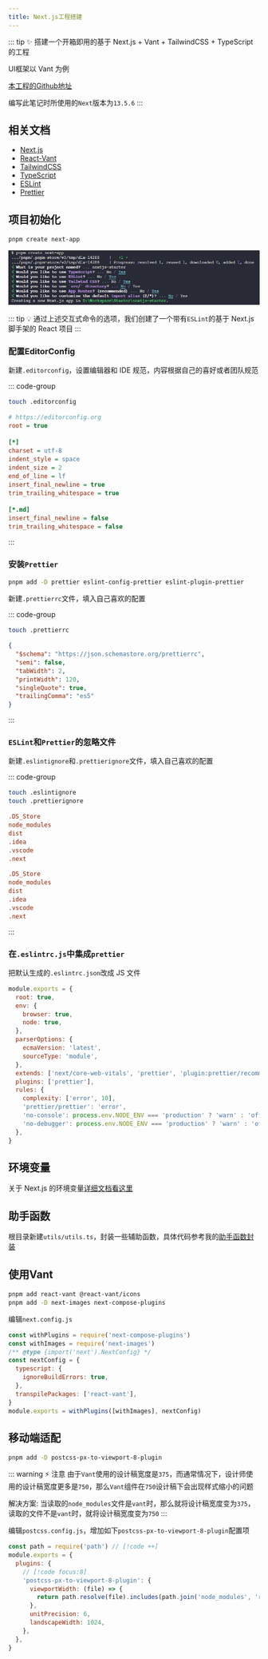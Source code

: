 ```yaml
---
title: Next.js工程搭建
---
```


::: tip ✨
搭建一个开箱即用的基于 Next.js + Vant + TailwindCSS + TypeScript 的工程

UI框架以 Vant 为例

[本工程的Github地址](https://github.com/welives/nextjs-starter)

编写此笔记时所使用的`Next`版本为`13.5.6`
:::

## 相关文档

- [Next.js](https://www.nextjs.cn/)
- [React-Vant](https://react-vant.3lang.dev/)
- [TailwindCSS](https://tailwind.nodejs.cn/)
- [TypeScript](https://www.tslang.cn/)
- [ESLint](https://eslint.nodejs.cn/)
- [Prettier](https://prettier.nodejs.cn/)

## 项目初始化

```sh
pnpm create next-app
```

![](./assets/nextjs/create-next-app.png)

::: tip 💡
通过上述交互式命令的选项，我们创建了一个带有`ESLint`的基于 Next.js 脚手架的 React 项目
:::

### 配置EditorConfig

新建`.editorconfig`，设置编辑器和 IDE 规范，内容根据自己的喜好或者团队规范

::: code-group

```sh
touch .editorconfig
```

```ini [.editorconfig]
# https://editorconfig.org
root = true

[*]
charset = utf-8
indent_style = space
indent_size = 2
end_of_line = lf
insert_final_newline = true
trim_trailing_whitespace = true

[*.md]
insert_final_newline = false
trim_trailing_whitespace = false
```

:::

### 安装`Prettier`

```sh
pnpm add -D prettier eslint-config-prettier eslint-plugin-prettier
```

新建`.prettierrc`文件，填入自己喜欢的配置

::: code-group

```sh
touch .prettierrc
```

```json [.prettierrc]
{
  "$schema": "https://json.schemastore.org/prettierrc",
  "semi": false,
  "tabWidth": 2,
  "printWidth": 120,
  "singleQuote": true,
  "trailingComma": "es5"
}
```

:::

### `ESLint`和`Prettier`的忽略文件

新建`.eslintignore`和`.prettierignore`文件，填入自己喜欢的配置

::: code-group

```sh
touch .eslintignore
touch .prettierignore
```

```ini [.eslintignore]
.DS_Store
node_modules
dist
.idea
.vscode
.next
```

```ini [.prettierignore]
.DS_Store
node_modules
dist
.idea
.vscode
.next
```

:::

### 在`.eslintrc.js`中集成`prettier`

把默认生成的`.eslintrc.json`改成 JS 文件

```js
module.exports = {
  root: true,
  env: {
    browser: true,
    node: true,
  },
  parserOptions: {
    ecmaVersion: 'latest',
    sourceType: 'module',
  },
  extends: ['next/core-web-vitals', 'prettier', 'plugin:prettier/recommended'],
  plugins: ['prettier'],
  rules: {
    complexity: ['error', 10],
    'prettier/prettier': 'error',
    'no-console': process.env.NODE_ENV === 'production' ? 'warn' : 'off',
    'no-debugger': process.env.NODE_ENV === 'production' ? 'warn' : 'off',
  },
}
```

## 环境变量

关于 Next.js 的环境变量[详细文档看这里](https://www.nextjs.cn/docs/basic-features/environment-variables)

## 助手函数

根目录新建`utils/utils.ts`，封装一些辅助函数，具体代码参考我的[助手函数封装](../encapsulation.md#helper)

## 使用Vant

```sh
pnpm add react-vant @react-vant/icons
pnpm add -D next-images next-compose-plugins
```

编辑`next.config.js`

```js
const withPlugins = require('next-compose-plugins')
const withImages = require('next-images')
/** @type {import('next').NextConfig} */
const nextConfig = {
  typescript: {
    ignoreBuildErrors: true,
  },
  transpilePackages: ['react-vant'],
}
module.exports = withPlugins([withImages], nextConfig)
```

## 移动端适配

```sh
pnpm add -D postcss-px-to-viewport-8-plugin
```

::: warning ⚡ 注意
由于`Vant`使用的设计稿宽度是`375`，而通常情况下，设计师使用的设计稿宽度更多是`750`，那么`Vant`组件在`750`设计稿下会出现样式缩小的问题

解决方案: 当读取的`node_modules`文件是`vant`时，那么就将设计稿宽度变为`375`，读取的文件不是`vant`时，就将设计稿宽度变为`750`
:::

编辑`postcss.config.js`，增加如下`postcss-px-to-viewport-8-plugin`配置项

```js
const path = require('path') // [!code ++]
module.exports = {
  plugins: {
    // [!code focus:8]
    'postcss-px-to-viewport-8-plugin': {
      viewportWidth: (file) => {
        return path.resolve(file).includes(path.join('node_modules', 'react-vant')) ? 375 : 750
      },
      unitPrecision: 6,
      landscapeWidth: 1024,
    },
  },
}
```
